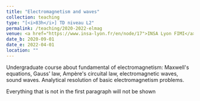 ```yaml
---
title: "Electromagnetism and waves"
collection: teaching
type: "[<i>83h</i>] TD niveau L2"
permalink: /teaching/2020-2022-elmag
venue: <a href="https://www.insa-lyon.fr/en/node/17">INSA Lyon FIMI</a>
date_b: 2020-09-01
date_e: 2022-04-01
location: ""
---
```


Undergraduate course about fundamental of electromagnetism: Maxwell's equations, Gauss' law, Ampère's circuital law, electromagnetic waves, sound waves. Analytical resolution of basic electromagnetism problems.

Everything that is not in the first paragraph will not be shown


 
